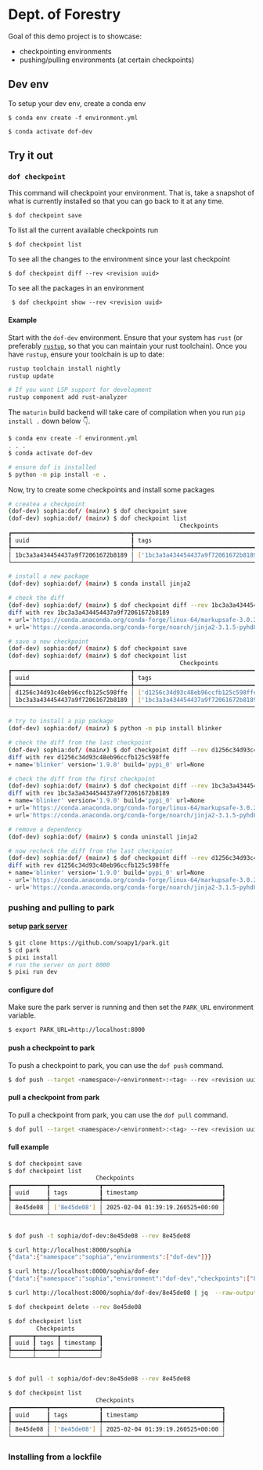 # Dept. of Forestry

Goal of this demo project is to showcase:
* checkpointing environments
* pushing/pulling environments (at certain checkpoints)

## Dev env

To setup your dev env, create a conda env

```
$ conda env create -f environment.yml

$ conda activate dof-dev
```

## Try it out

### `dof checkpoint`
This command will checkpoint your environment. That is, take a snapshot of
what is currently installed so that you can go back to it at any time.

```
$ dof checkpoint save
```

To list all the current available checkpoints run

```
$ dof checkpoint list
```

To see all the changes to the environment since your last checkpoint

```
$ dof checkpoint diff --rev <revision uuid>
```

To see all the packages in an environment

```
 $ dof checkpoint show --rev <revision uuid>
 ```

#### Example

Start with the `dof-dev` environment. Ensure that your system has `rust` (or
preferably [`rustup`](https://rustup.rs/), so that you can maintain your rust
toolchain). Once you have `rustup`, ensure your toolchain is up to date:

```bash
rustup toolchain install nightly
rustup update

# If you want LSP support for development
rustup component add rust-analyzer
```

The `maturin` build backend will take care of compilation when you run `pip
install .` down below 👇.


```bash
$ conda env create -f environment.yml
. . .
$ conda activate dof-dev

# ensure dof is installed
$ python -m pip install -e .
```

Now, try to create some checkpoints and install some packages
```bash
# createa a checkpoint
(dof-dev) sophia:dof/ (main✗) $ dof checkpoint save
(dof-dev) sophia:dof/ (main✗) $ dof checkpoint list
                                                 Checkpoints
┏━━━━━━━━━━━━━━━━━━━━━━━━━━━━━━━━━━┳━━━━━━━━━━━━━━━━━━━━━━━━━━━━━━━━━━━━━━┳━━━━━━━━━━━━━━━━━━━━━━━━━━━━━━━━━━┓
┃ uuid                             ┃ tags                                 ┃ timestamp                        ┃
┡━━━━━━━━━━━━━━━━━━━━━━━━━━━━━━━━━━╇━━━━━━━━━━━━━━━━━━━━━━━━━━━━━━━━━━━━━━╇━━━━━━━━━━━━━━━━━━━━━━━━━━━━━━━━━━┩
│ 1bc3a3a434454437a9f72061672b8189 │ ['1bc3a3a434454437a9f72061672b8189'] │ 2025-01-25 00:00:07.707080+00:00 │
└──────────────────────────────────┴──────────────────────────────────────┴──────────────────────────────────┘

# install a new package
(dof-dev) sophia:dof/ (main✗) $ conda install jinja2

# check the diff
(dof-dev) sophia:dof/ (main✗) $ dof checkpoint diff --rev 1bc3a3a434454437a9f72061672b8189
diff with rev 1bc3a3a434454437a9f72061672b8189
+ url='https://conda.anaconda.org/conda-forge/linux-64/markupsafe-3.0.2-py312h178313f_1.conda'
+ url='https://conda.anaconda.org/conda-forge/noarch/jinja2-3.1.5-pyhd8ed1ab_0.conda'

# save a new checkpoint
(dof-dev) sophia:dof/ (main✗) $ dof checkpoint save
(dof-dev) sophia:dof/ (main✗) $ dof checkpoint list
                                                 Checkpoints
┏━━━━━━━━━━━━━━━━━━━━━━━━━━━━━━━━━━┳━━━━━━━━━━━━━━━━━━━━━━━━━━━━━━━━━━━━━━┳━━━━━━━━━━━━━━━━━━━━━━━━━━━━━━━━━━┓
┃ uuid                             ┃ tags                                 ┃ timestamp                        ┃
┡━━━━━━━━━━━━━━━━━━━━━━━━━━━━━━━━━━╇━━━━━━━━━━━━━━━━━━━━━━━━━━━━━━━━━━━━━━╇━━━━━━━━━━━━━━━━━━━━━━━━━━━━━━━━━━┩
│ d1256c34d93c48eb96ccfb125c598ffe │ ['d1256c34d93c48eb96ccfb125c598ffe'] │ 2025-01-25 00:02:44.065559+00:00 │
│ 1bc3a3a434454437a9f72061672b8189 │ ['1bc3a3a434454437a9f72061672b8189'] │ 2025-01-25 00:00:07.707080+00:00 │
└──────────────────────────────────┴──────────────────────────────────────┴──────────────────────────────────┘

# try to install a pip package
(dof-dev) sophia:dof/ (main✗) $ python -m pip install blinker

# check the diff from the last checkpoint
(dof-dev) sophia:dof/ (main✗) $ dof checkpoint diff --rev d1256c34d93c48eb96ccfb125c598ffe
diff with rev d1256c34d93c48eb96ccfb125c598ffe
+ name='blinker' version='1.9.0' build='pypi_0' url=None

# check the diff from the first checkpoint
(dof-dev) sophia:dof/ (main✗) $ dof checkpoint diff --rev 1bc3a3a434454437a9f72061672b8189
diff with rev 1bc3a3a434454437a9f72061672b8189
+ name='blinker' version='1.9.0' build='pypi_0' url=None
+ url='https://conda.anaconda.org/conda-forge/linux-64/markupsafe-3.0.2-py312h178313f_1.conda'
+ url='https://conda.anaconda.org/conda-forge/noarch/jinja2-3.1.5-pyhd8ed1ab_0.conda'

# remove a dependency
(dof-dev) sophia:dof/ (main✗) $ conda uninstall jinja2

# now recheck the diff from the last checkpoint
(dof-dev) sophia:dof/ (main✗) $ dof checkpoint diff --rev d1256c34d93c48eb96ccfb125c598ffe
diff with rev d1256c34d93c48eb96ccfb125c598ffe
+ name='blinker' version='1.9.0' build='pypi_0' url=None
- url='https://conda.anaconda.org/conda-forge/linux-64/markupsafe-3.0.2-py312h178313f_1.conda'
- url='https://conda.anaconda.org/conda-forge/noarch/jinja2-3.1.5-pyhd8ed1ab_0.conda'
```

### pushing and pulling to park

#### setup [park server](https://github.com/soapy1/park)

```bash
$ git clone https://github.com/soapy1/park.git
$ cd park
$ pixi install
# run the server on port 8000
$ pixi run dev
```

#### configure dof

Make sure the park server is running and then set the `PARK_URL` environment variable.

```bash
$ export PARK_URL=http://localhost:8000
```

#### push a checkpoint to park

To push a checkpoint to park, you can use the `dof push` command.

```bash
$ dof push --target <namespace>/<environment>:<tag> --rev <revision uuid>
```

#### pull a checkpoint from park

To pull a checkpoint from park, you can use the `dof pull` command.

```bash
$ dof pull --target <namespace>/<environment>:<tag> --rev <revision uuid>
```

#### full example

```bash
$ dof checkpoint save
$ dof checkpoint list
                         Checkpoints
┏━━━━━━━━━━┳━━━━━━━━━━━━━━┳━━━━━━━━━━━━━━━━━━━━━━━━━━━━━━━━━━┓
┃ uuid     ┃ tags         ┃ timestamp                        ┃
┡━━━━━━━━━━╇━━━━━━━━━━━━━━╇━━━━━━━━━━━━━━━━━━━━━━━━━━━━━━━━━━┩
│ 8e45de08 │ ['8e45de08'] │ 2025-02-04 01:39:19.260525+00:00 │
└──────────┴──────────────┴──────────────────────────────────┘


$ dof push -t sophia/dof-dev:8e45de08 --rev 8e45de08

$ curl http://localhost:8000/sophia
{"data":{"namespace":"sophia","environments":["dof-dev"]}}

$ curl http://localhost:8000/sophia/dof-dev
{"data":{"namespace":"sophia","environment":"dof-dev","checkpoints":["8e45de08"]}}

$ curl http://localhost:8000/sophia/dof-dev/8e45de08 | jq  --raw-output .data.checkpoint_data

$ dof checkpoint delete --rev 8e45de08

$ dof checkpoint list
        Checkpoints
┏━━━━━━┳━━━━━━┳━━━━━━━━━━━┓
┃ uuid ┃ tags ┃ timestamp ┃
┡━━━━━━╇━━━━━━╇━━━━━━━━━━━┩
└──────┴──────┴───────────┘


$ dof pull -t sophia/dof-dev:8e45de08 --rev 8e45de08

$ dof checkpoint list
                         Checkpoints
┏━━━━━━━━━━┳━━━━━━━━━━━━━━┳━━━━━━━━━━━━━━━━━━━━━━━━━━━━━━━━━━┓
┃ uuid     ┃ tags         ┃ timestamp                        ┃
┡━━━━━━━━━━╇━━━━━━━━━━━━━━╇━━━━━━━━━━━━━━━━━━━━━━━━━━━━━━━━━━┩
│ 8e45de08 │ ['8e45de08'] │ 2025-02-04 01:39:19.260525+00:00 │
└──────────┴──────────────┴──────────────────────────────────┘
```

### Installing from a lockfile
